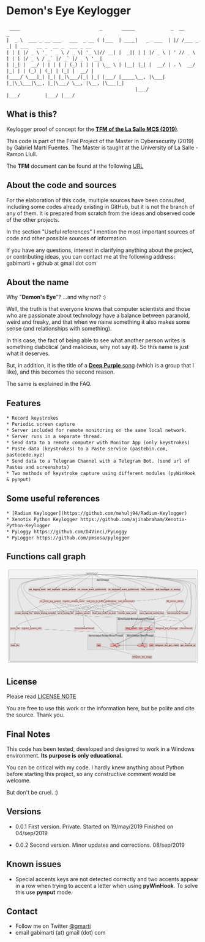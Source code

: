# Demon's Eye Keylogger

     ____                             _       _____             _  __          _                             
    |  _ \  ___ _ __ ___   ___  _ __ ( )___  | ____|   _  ___  | |/ /___ _   _| | ___   __ _  __ _  ___ _ __ 
    | | | |/ _ \ '_ ` _ \ / _ \| '_ \|// __| |  _|| | | |/ _ \ | ' // _ \ | | | |/ _ \ / _` |/ _` |/ _ \ '__|
    | |_| |  __/ | | | | | (_) | | | | \__ \ | |__| |_| |  __/ | . \  __/ |_| | | (_) | (_| | (_| |  __/ |   
    |____/ \___|_| |_| |_|\___/|_| |_| |___/ |_____\__, |\___| |_|\_\___|\__, |_|\___/ \__, |\__, |\___|_|   
                                                   |___/                 |___/         |___/ |___/           


## What is this?
Keylogger proof of concept for the [**TFM of the La Salle MCS (2019)**](https://www.salleurl.edu/es/estudios/master-en-ciberseguridad).

This code is part of the Final Project of the Master in Cybersecurity (2019) by Gabriel Martí Fuentes. The Master is taught at the University of La Salle - Ramon Llull.

The **TFM** document can be found at the following [URL](https://github.com/gabimarti/TFM-Analisis-Keyloggers-Ingenieria-Inversa)

## About the code and sources
For the elaboration of this code, multiple sources have been consulted, including some codes already existing in GitHub, but it is not the branch of any of them. It is prepared from scratch from the ideas and observed code of the other projects.

In the section "Useful references" I mention the most important sources of code and other possible sources of information.

If you have any questions, interest in clarifying anything about the project, or contributing ideas, you can contact me at the following address: gabimarti + github at gmail dot com


## About the name
Why "**Demon's Eye**"? ...and why not? :)

Well, the truth is that everyone knows that computer scientists and those who are passionate about technology have a balance between paranoid, weird and freaky, and that when we name something it also makes some sense (and relationships with something).

In this case, the fact of being able to see what another person writes is something diabolical (and malicious, why not say it). So this name is just what it deserves. 

But, in addition, it is the title of a [**Deep Purple** song](https://www.youtube.com/watch?v=ZwdVcMrYUrA) (which is a group that I like), and this becomes the second reason.

The same is explained in the FAQ.


## Features     
    * Record keystrokes 
    * Periodic screen capture
    * Server included for remote monitoring on the same local network.
    * Server runs in a separate thread.
    * Send data to a remote computer with Monitor App (only keystrokes) 
    * Paste data (keystrokes) to a Paste service (pastebin.com, pastecode.xyz)
    * Send data to a Telegram Channel with a Telegram Bot. (send url of Pastes and screenshots)
    * Two methods of keystroke capture using different modules (pyWinHook & pynput)
                 

## Some useful references
    * [Radium Keylogger](https://github.com/mehulj94/Radium-Keylogger)
    * Xenotix Python Keylogger https://github.com/ajinabraham/Xenotix-Python-Keylogger
    * PyLoggy https://github.com/D4Vinci/PyLoggy
    * PyLogger https://github.com/pmsosa/pylogger


## Functions call graph

![demonseye functions call graph](demonseye.svg "Functions call graph") 


## License
Please read [LICENSE NOTE](https://github.com/gabimarti/Demons-eye-keylogger/blob/master/LICENSE)

You are free to use this work or the information here, but be polite and cite the source. Thank you.

    
## Final Notes
This code has been tested, developed and designed to work in a Windows environment.
**Its purpose is only educational.**

You can be critical with my code.
I hardly knew anything about Python before starting this project, so any constructive comment would be welcome.

But don't be cruel. :)

    
## Versions 
-   0.0.1 First version. Private. 
    Started on 19/may/2019
    Finished on 04/sep/2019

-   0.0.2 Second version. Minor updates and corrections. 08/sep/2019


## Known issues 

-   Special accents keys are not detected correctly and two accents appear in a row when 
    trying to accent a letter when using **pyWinHook**. To solve this use **pynput** mode.
     
     
## Contact
- Follow me on Twitter [@gmarti](https://twitter.com/gmarti)
- email gabimarti (at) gmail (dot) com
 
        
    
           

